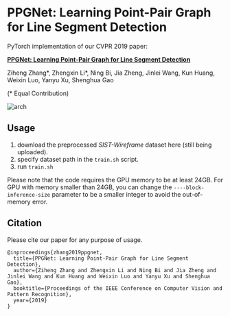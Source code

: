 # PPGNet: Learning Point-Pair Graph for Line Segment Detection

PyTorch implementation of our CVPR 2019 paper:

[**PPGNet: Learning Point-Pair Graph for Line Segment Detection**](https://arxiv.org/pdf/1905.03415)

Ziheng Zhang*, Zhengxin Li*, Ning Bi, Jia Zheng, Jinlei Wang, Kun Huang, Weixin Luo, Yanyu Xu, Shenghua Gao

(\* Equal Contribution)

![arch](https://www.researchgate.net/profile/Ziheng_Zhang3/publication/332977700/figure/fig2/AS:756853751427073@1557459404667/The-PPGNet-architecture-First-the-backbone-computes-shared-features-of-size-C-H-4-W_W640.jpg)

## Usage

1. download the preprocessed *SIST-Wireframe* dataset here (still being uploaded).
2. specify dataset path in the `train.sh` script.
3. run `train.sh`

Please note that the code requires the GPU memory to be at least 24GB. For GPU with memory smaller than 24GB, you can change the `----block-inference-size` parameter to be a smaller integer to avoid the out-of-memory error.

## Citation

Please cite our paper for any purpose of usage.
```
@inproceedings{zhang2019ppgnet,
  title={PPGNet: Learning Point-Pair Graph for Line Segment Detection},
  author={Ziheng Zhang and Zhengxin Li and Ning Bi and Jia Zheng and Jinlei Wang and Kun Huang and Weixin Luo and Yanyu Xu and Shenghua Gao},
  booktitle={Proceedings of the IEEE Conference on Computer Vision and Pattern Recognition},
  year={2019}
}
```
